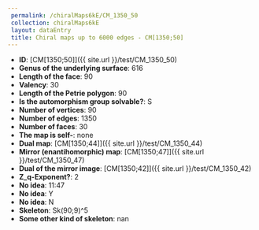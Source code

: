 ```yaml
--- 
 permalink: /chiralMaps6kE/CM_1350_50 
 collection: chiralMaps6kE
 layout: dataEntry
 title: Chiral maps up to 6000 edges - CM[1350;50]
---
```


- **ID**: [CM[1350;50]]({{ site.url }}/test/CM_1350_50)
- **Genus of the underlying surface**: 616
- **Length of the face**: 90
- **Valency**: 30
- **Length of the Petrie polygon**: 90
- **Is the automorphism group solvable?**: S
- **Number of vertices**: 90
- **Number of edges**: 1350
- **Number of faces**: 30
- **The map is self-**: none
- **Dual map**: [CM[1350;44]]({{ site.url }}/test/CM_1350_44)
- **Mirror (enantihomorphic) map**: [CM[1350;47]]({{ site.url }}/test/CM_1350_47)
- **Dual of the mirror image**: [CM[1350;42]]({{ site.url }}/test/CM_1350_42)
- **Z_q-Exponent?**: 2
- **No idea**:  11:47
- **No idea**: Y
- **No idea**: N
- **Skeleton**: Sk(90;9)^5
- **Some other kind of skeleton**: nan
